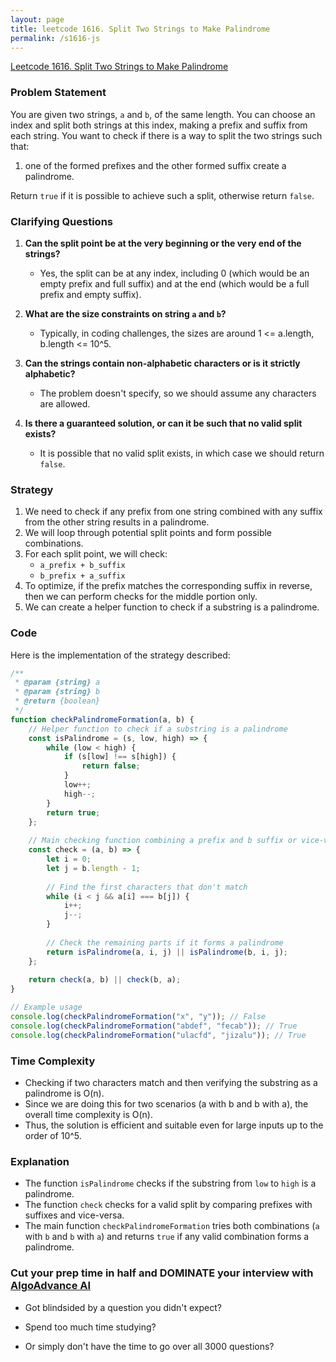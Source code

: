 ```yaml
---
layout: page
title: leetcode 1616. Split Two Strings to Make Palindrome
permalink: /s1616-js
---
```

[Leetcode 1616. Split Two Strings to Make Palindrome](https://algoadvance.github.io/algoadvance/l1616)
### Problem Statement

You are given two strings, `a` and `b`, of the same length. You can choose an index and split both strings at this index, making a prefix and suffix from each string. You want to check if there is a way to split the two strings such that:

1. one of the formed prefixes and the other formed suffix create a palindrome.

Return `true` if it is possible to achieve such a split, otherwise return `false`.

### Clarifying Questions

1. **Can the split point be at the very beginning or the very end of the strings?**
   - Yes, the split can be at any index, including 0 (which would be an empty prefix and full suffix) and at the end (which would be a full prefix and empty suffix).
   
2. **What are the size constraints on string `a` and `b`?**
   - Typically, in coding challenges, the sizes are around 1 <= a.length, b.length <= 10^5.

3. **Can the strings contain non-alphabetic characters or is it strictly alphabetic?**
   - The problem doesn't specify, so we should assume any characters are allowed.

4. **Is there a guaranteed solution, or can it be such that no valid split exists?**
   - It is possible that no valid split exists, in which case we should return `false`.

### Strategy

1. We need to check if any prefix from one string combined with any suffix from the other string results in a palindrome.
2. We will loop through potential split points and form possible combinations.
3. For each split point, we will check:
    - `a_prefix + b_suffix`
    - `b_prefix + a_suffix`
4. To optimize, if the prefix matches the corresponding suffix in reverse, then we can perform checks for the middle portion only.
5. We can create a helper function to check if a substring is a palindrome.

### Code

Here is the implementation of the strategy described:

```javascript
/**
 * @param {string} a
 * @param {string} b
 * @return {boolean}
 */
function checkPalindromeFormation(a, b) {
    // Helper function to check if a substring is a palindrome
    const isPalindrome = (s, low, high) => {
        while (low < high) {
            if (s[low] !== s[high]) {
                return false;
            }
            low++;
            high--;
        }
        return true;
    };
    
    // Main checking function combining a prefix and b suffix or vice-versa
    const check = (a, b) => {
        let i = 0;
        let j = b.length - 1;
        
        // Find the first characters that don't match
        while (i < j && a[i] === b[j]) {
            i++;
            j--;
        }
        
        // Check the remaining parts if it forms a palindrome
        return isPalindrome(a, i, j) || isPalindrome(b, i, j);
    };
    
    return check(a, b) || check(b, a);
}

// Example usage
console.log(checkPalindromeFormation("x", "y")); // False
console.log(checkPalindromeFormation("abdef", "fecab")); // True
console.log(checkPalindromeFormation("ulacfd", "jizalu")); // True
```

### Time Complexity

- Checking if two characters match and then verifying the substring as a palindrome is O(n).
- Since we are doing this for two scenarios (a with b and b with a), the overall time complexity is O(n).
- Thus, the solution is efficient and suitable even for large inputs up to the order of 10^5.

### Explanation

- The function `isPalindrome` checks if the substring from `low` to `high` is a palindrome.
- The function `check` checks for a valid split by comparing prefixes with suffixes and vice-versa.
- The main function `checkPalindromeFormation` tries both combinations (`a` with `b` and `b` with `a`) and returns `true` if any valid combination forms a palindrome.


### Cut your prep time in half and DOMINATE your interview with [AlgoAdvance AI](https://algoAdvance.com)

- Got blindsided by a question you didn't expect?

- Spend too much time studying?

- Or simply don't have the time to go over all 3000 questions?

